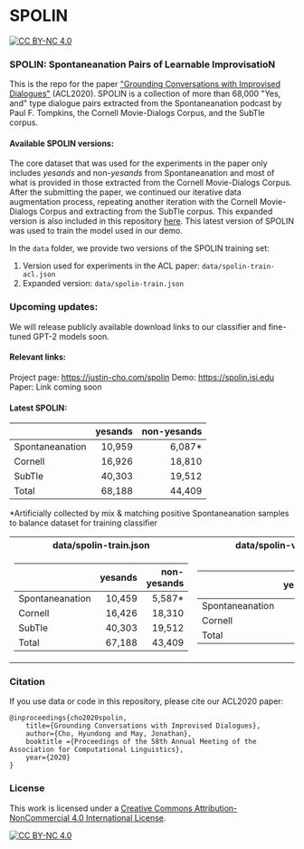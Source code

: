 # SPOLIN
[![CC BY-NC 4.0][cc-by-nc-shield]][cc-by-nc]

### SPOLIN: Spontaneanation Pairs of Learnable ImprovisatioN

This is the repo for the paper ["Grounding Conversations with Improvised Dialogues"]() (ACL2020). 
SPOLIN is a collection of more than 68,000 "Yes, and" type dialogue pairs extracted from the Spontaneanation podcast by Paul F. Tompkins, the Cornell Movie-Dialogs Corpus, and the SubTle corpus.  


#### Available SPOLIN versions:
The core dataset that was used for the experiments in the paper only includes _yesands_ and non-_yesands_ from Spontaneanation and most of what is provided in those extracted from the Cornell Movie-Dialogs Corpus. After the submitting the paper, we continued our iterative data augmentation process, repeating another iteration with the Cornell Movie-Dialogs Corpus and extracting from the SubTle corpus. This expanded version is also included in this repository [here](/data). This latest version of SPOLIN was used to train the model used in our demo. 


In the `data` folder, we provide two versions of the SPOLIN training set: 
1. Version used for experiments in the ACL paper: `data/spolin-train-acl.json` 
2. Expanded version: `data/spolin-train.json`


### Upcoming updates: 

We will release publicly available download links to our classifier and fine-tuned GPT-2 models soon. 

#### Relevant links: 

Project page: https://justin-cho.com/spolin
Demo: https://spolin.isi.edu
Paper: Link coming soon 



#### Latest SPOLIN:  
|| yesands| non-yesands|
|--|---:|---:|
|Spontaneanation|10,959|6,087*|
|Cornell|16,926|18,810|
|SubTle|40,303|19,512|
|Total|68,188|44,409|

\*Artificially collected by mix & matching positive Spontaneanation samples to balance dataset for training classifier


<table>
<tr><th> data/spolin-train.json</th>
<th> data/spolin-valid.json </th></tr>
<tr><td>

|| yesands| non-yesands|
|--|---:|---:|
|Spontaneanation|10,459|5,587*|
|Cornell|16,426|18,310|
|SubTle|40,303|19,512|
|Total|67,188|43,409|

</td><td>

|| yesands| non-yesands|
|--|---:|---:|
|Spontaneanation|500|500|
|Cornell|500|500|
|Total|1,000|1,000|

</td></tr> </table>


### Citation

If you use data or code in this repository, please cite our ACL2020 paper: 
```
@inproceedings{cho2020spolin,
    title={Grounding Conversations with Improvised Dialogues},
    author={Cho, Hyundong and May, Jonathan},
    booktitle ={Proceedings of the 58th Annual Meeting of the Association for Computational Linguistics},
    year={2020}
}  
```


### License


This work is licensed under a [Creative Commons Attribution-NonCommercial 4.0 International License][cc-by-nc].

[![CC BY-NC 4.0][cc-by-nc-image]][cc-by-nc]

[cc-by-nc]: http://creativecommons.org/licenses/by-nc/4.0/
[cc-by-nc-image]: https://licensebuttons.net/l/by-nc/4.0/88x31.png
[cc-by-nc-shield]: https://img.shields.io/badge/License-CC%20BY--NC%204.0-lightgrey.svg